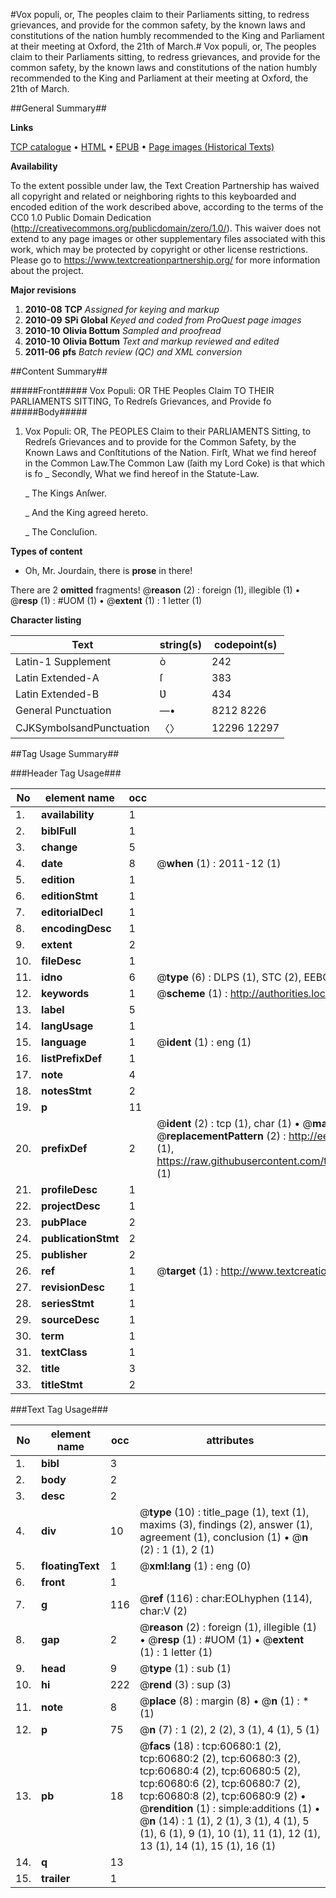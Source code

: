 #Vox populi, or, The peoples claim to their Parliaments sitting, to redress grievances, and provide for the common safety, by the known laws and constitutions of the nation humbly recommended to the King and Parliament at their meeting at Oxford, the 21th of March.#
Vox populi, or, The peoples claim to their Parliaments sitting, to redress grievances, and provide for the common safety, by the known laws and constitutions of the nation humbly recommended to the King and Parliament at their meeting at Oxford, the 21th of March.

##General Summary##

**Links**

[TCP catalogue](http://www.ota.ox.ac.uk/tcp/)  • 
[HTML](http://tei.it.ox.ac.uk/tcp/Texts-HTML/free/A65/A65176.html)  • 
[EPUB](http://tei.it.ox.ac.uk/tcp/Texts-EPUB/free/A65/A65176.epub) • 
[Page images (Historical Texts)](https://historicaltexts.jisc.ac.uk/eebo-12379436e)

**Availability**

To the extent possible under law, the Text Creation Partnership has waived all copyright and related or neighboring rights to this keyboarded and encoded edition of the work described above, according to the terms of the CC0 1.0 Public Domain Dedication (http://creativecommons.org/publicdomain/zero/1.0/). This waiver does not extend to any page images or other supplementary files associated with this work, which may be protected by copyright or other license restrictions. Please go to https://www.textcreationpartnership.org/ for more information about the project.

**Major revisions**

1. __2010-08__ __TCP__ *Assigned for keying and markup*
1. __2010-09__ __SPi Global__ *Keyed and coded from ProQuest page images*
1. __2010-10__ __Olivia Bottum__ *Sampled and proofread*
1. __2010-10__ __Olivia Bottum__ *Text and markup reviewed and edited*
1. __2011-06__ __pfs__ *Batch review (QC) and XML conversion*

##Content Summary##

#####Front#####
Vox Populi: OR THE Peoples Claim TO THEIR PARLIAMENTS SITTING, To Redreſs Grievances, and Provide fo
#####Body#####

1. Vox Populi: OR, The PEOPLES Claim to their PARLIAMENTS Sitting, to Redreſs Grievances and to provide for the Common Safety, by the Known Laws and Conſtitutions of the Nation.
Firſt, What we find hereof in the Common Law.The Common Law (ſaith my Lord Coke) is that which is fo
    _ Secondly, What we find hereof in the Statute-Law.

    _ The Kings Anſwer.

    _ And the King agreed hereto.

    _ The Concluſion.

**Types of content**

  * Oh, Mr. Jourdain, there is **prose** in there!

There are 2 **omitted** fragments! 
 @__reason__ (2) : foreign (1), illegible (1)  •  @__resp__ (1) : #UOM (1)  •  @__extent__ (1) : 1 letter (1)

**Character listing**


|Text|string(s)|codepoint(s)|
|---|---|---|
|Latin-1 Supplement|ò|242|
|Latin Extended-A|ſ|383|
|Latin Extended-B|Ʋ|434|
|General Punctuation|—•|8212 8226|
|CJKSymbolsandPunctuation|〈〉|12296 12297|

##Tag Usage Summary##

###Header Tag Usage###

|No|element name|occ|attributes|
|---|---|---|---|
|1.|__availability__|1||
|2.|__biblFull__|1||
|3.|__change__|5||
|4.|__date__|8| @__when__ (1) : 2011-12 (1)|
|5.|__edition__|1||
|6.|__editionStmt__|1||
|7.|__editorialDecl__|1||
|8.|__encodingDesc__|1||
|9.|__extent__|2||
|10.|__fileDesc__|1||
|11.|__idno__|6| @__type__ (6) : DLPS (1), STC (2), EEBO-CITATION (1), OCLC (1), VID (1)|
|12.|__keywords__|1| @__scheme__ (1) : http://authorities.loc.gov/ (1)|
|13.|__label__|5||
|14.|__langUsage__|1||
|15.|__language__|1| @__ident__ (1) : eng (1)|
|16.|__listPrefixDef__|1||
|17.|__note__|4||
|18.|__notesStmt__|2||
|19.|__p__|11||
|20.|__prefixDef__|2| @__ident__ (2) : tcp (1), char (1)  •  @__matchPattern__ (2) : ([0-9\-]+):([0-9IVX]+) (1), (.+) (1)  •  @__replacementPattern__ (2) : http://eebo.chadwyck.com/downloadtiff?vid=$1&page=$2 (1), https://raw.githubusercontent.com/textcreationpartnership/Texts/master/tcpchars.xml#$1 (1)|
|21.|__profileDesc__|1||
|22.|__projectDesc__|1||
|23.|__pubPlace__|2||
|24.|__publicationStmt__|2||
|25.|__publisher__|2||
|26.|__ref__|1| @__target__ (1) : http://www.textcreationpartnership.org/docs/. (1)|
|27.|__revisionDesc__|1||
|28.|__seriesStmt__|1||
|29.|__sourceDesc__|1||
|30.|__term__|1||
|31.|__textClass__|1||
|32.|__title__|3||
|33.|__titleStmt__|2||


###Text Tag Usage###

|No|element name|occ|attributes|
|---|---|---|---|
|1.|__bibl__|3||
|2.|__body__|2||
|3.|__desc__|2||
|4.|__div__|10| @__type__ (10) : title_page (1), text (1), maxims (3), findings (2), answer (1), agreement (1), conclusion (1)  •  @__n__ (2) : 1 (1), 2 (1)|
|5.|__floatingText__|1| @__xml:lang__ (1) : eng (0)|
|6.|__front__|1||
|7.|__g__|116| @__ref__ (116) : char:EOLhyphen (114), char:V (2)|
|8.|__gap__|2| @__reason__ (2) : foreign (1), illegible (1)  •  @__resp__ (1) : #UOM (1)  •  @__extent__ (1) : 1 letter (1)|
|9.|__head__|9| @__type__ (1) : sub (1)|
|10.|__hi__|222| @__rend__ (3) : sup (3)|
|11.|__note__|8| @__place__ (8) : margin (8)  •  @__n__ (1) : * (1)|
|12.|__p__|75| @__n__ (7) : 1 (2), 2 (2), 3 (1), 4 (1), 5 (1)|
|13.|__pb__|18| @__facs__ (18) : tcp:60680:1 (2), tcp:60680:2 (2), tcp:60680:3 (2), tcp:60680:4 (2), tcp:60680:5 (2), tcp:60680:6 (2), tcp:60680:7 (2), tcp:60680:8 (2), tcp:60680:9 (2)  •  @__rendition__ (1) : simple:additions (1)  •  @__n__ (14) : 1 (1), 2 (1), 3 (1), 4 (1), 5 (1), 6 (1), 9 (1), 10 (1), 11 (1), 12 (1), 13 (1), 14 (1), 15 (1), 16 (1)|
|14.|__q__|13||
|15.|__trailer__|1||
